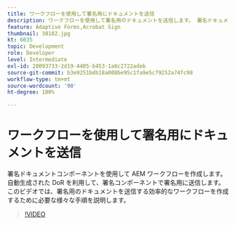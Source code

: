 ```yaml
---
title: ワークフローを使用して署名用にドキュメントを送信
description: ワークフローを使用して署名用のドキュメントを送信します。 署名ドキュメントコンポーネントを使用して AEM ワークフローを作成します。 自動生成された DoR を利用して、署名コンポーネントで署名用に送信します。 このビデオでは、署名用のドキュメントを送信する効率的なワークフローを作成するために必要な様々な手順を説明します。
feature: Adaptive Forms,Acrobat Sign
thumbnail: 38182.jpg
kt: 6035
topic: Development
role: Developer
level: Intermediate
exl-id: 20093733-2d19-4405-b453-1a8c2722adeb
source-git-commit: b3e9251bdb18a008be95c1fa9e5c79252a74fc98
workflow-type: tm+mt
source-wordcount: '90'
ht-degree: 100%

---
```


# ワークフローを使用して署名用にドキュメントを送信

署名ドキュメントコンポーネントを使用して AEM ワークフローを作成します。 自動生成された DoR を利用して、署名コンポーネントで署名用に送信します。
このビデオでは、署名用のドキュメントを送信する効率的なワークフローを作成するために必要な様々な手順を説明します。

>[!VIDEO](https://video.tv.adobe.com/v/38182?quality=12&learn=on)
